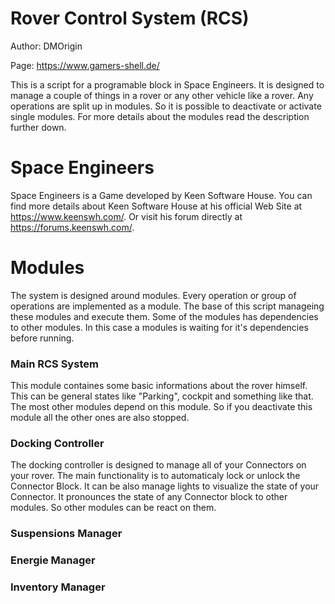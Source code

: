 # Rover Control System (RCS)

Author: DMOrigin

Page: https://www.gamers-shell.de/

This is a script for a programable block in Space Engineers. It is designed to manage a couple of things in a rover or any other vehicle like a rover. Any operations are split up in modules. So it is possible to deactivate or activate single modules. For more details about the modules read the description further down.

# Space Engineers

Space Engineers is a Game developed by Keen Software House. You can find more details about Keen Software House at his official Web Site at https://www.keenswh.com/. Or visit his forum directly at https://forums.keenswh.com/.

# Modules

The system is designed around modules. Every operation or group of operations are implemented as a module. The base of this script manageing these modules and execute them. Some of the modules has dependencies to other modules. In this case a modules is waiting for it's dependencies before running.



### Main RCS System

This module containes some basic informations about the rover himself. This can be general states like "Parking", cockpit and something like that. The most other modules depend on this module. So if you deactivate this module all the other ones are also stopped.

### Docking Controller

The docking controller is designed to manage all of your Connectors on your rover. The main functionality is to automaticaly lock or unlock the Connector Block. It can be also manage lights to visualize the state of your Connector. It pronounces the state of any Connector block to other modules. So other modules can be react on them.

### Suspensions Manager

### Energie Manager

### Inventory Manager
